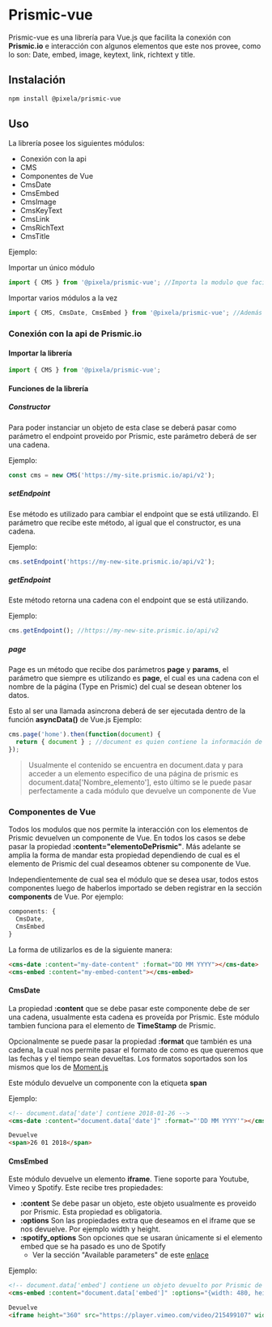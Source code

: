 **Prismic-vue**
===============

Prismic-vue es una librería para Vue.js que facilita la conexión con __Prismic.io__ e interacción con algunos elementos que este nos provee, como lo son: Date, embed, image, keytext, link, richtext y title.

Instalación
-----------
```bash
npm install @pixela/prismic-vue
```
Uso
---
La librería posee los siguientes módulos:

* Conexión con la api
 * CMS
* Componentes de Vue
 * CmsDate
 * CmsEmbed
 * CmsImage
 * CmsKeyText
 * CmsLink
 * CmsRichText
 * CmsTitle

Ejemplo:

Importar un único módulo
```javascript
import { CMS } from '@pixela/prismic-vue'; //Importa la modulo que facilita la conexión con Prismic
```
Importar varios módulos a la vez
```javascript
import { CMS, CmsDate, CmsEmbed } from '@pixela/prismic-vue'; //Además de la conexión se importan los modulos de creación de componentes de Vue.js
```

### Conexión con la api de Prismic.io
#### Importar la librería
```javascript
import { CMS } from '@pixela/prismic-vue';
```

#### Funciones de la librería
##### Constructor
Para poder instanciar un objeto de esta clase se deberá pasar como parámetro el endpoint proveido por Prismic, este parámetro deberá de ser una cadena.

Ejemplo:
```javascript
const cms = new CMS('https://my-site.prismic.io/api/v2');
```
##### setEndpoint
Ese método es utilizado para cambiar el endpoint que se está utilizando. El parámetro que recibe este método, al igual que el constructor, es una cadena.

Ejemplo:
```javascript
cms.setEndpoint('https://my-new-site.prismic.io/api/v2');
```
##### getEndpoint
Este método retorna una cadena con el endpoint que se está utilizando.

Ejemplo:
```javascript
cms.getEndpoint(); //https://my-new-site.prismic.io/api/v2
```
##### page
Page es un método que recibe dos parámetros __page__ y __params__, el parámetro que siempre es utilizando es __page__, el cual es una cadena con el nombre de la página (Type en Prismic) del cual se desean obtener los datos.

Esto al ser una llamada asincrona deberá de ser ejecutada dentro de la función __asyncData()__ de Vue.js
Ejemplo:
```javascript
cms.page('home').then(function(document) {
  return { document } ; //document es quien contiene la información de la página.
});
```
>Usualmente el contenido se encuentra en document.data y para acceder a un elemento especifico de una página de prismic es document.data['Nombre_elemento'], esto último se le puede pasar perfectamente a cada módulo que devuelve un componente de Vue

### Componentes de Vue
Todos los modulos que nos permite la interacción con los elementos de Prismic devuelven un componente de Vue. En todos los casos se debe pasar la propiedad __:content="elementoDePrismic"__. Más adelante se amplia la forma de mandar esta propiedad dependiendo de cual es el elemento de Prismic del cual deseamos obtener su componente de Vue.

Independientemente de cual sea el módulo que se desea usar, todos estos componentes luego de haberlos importado se deben registrar en la sección __components__ de Vue. Por ejemplo:
```javascript
components: {
  CmsDate,
  CmsEmbed
}
```

La forma de utilizarlos es de la siguiente manera:
```html
<cms-date :content="my-date-content" :format="DD MM YYYY"></cms-date>
<cms-embed :content="my-embed-content"></cms-embed>

```

#### CmsDate
La propiedad __:content__ que se debe pasar este componente debe de ser una cadena, usualmente esta cadena es proveída por Prismic. Este módulo tambien funciona para el elemento de **TimeStamp** de Prismic.

Opcionalmente se puede pasar la propiedad __:format__ que también es una cadena, la cual nos permite pasar el formato de como es que queremos que las fechas y el tiempo sean devueltas. Los formatos soportados son los mismos que los de [Moment.js](https://momentjs.com/)

Este módulo devuelve un componente con la etiqueta __span__

Ejemplo:
```html
<!-- document.data['date'] contiene 2018-01-26 -->
<cms-date :content="document.data['date']" :format="'DD MM YYYY'"></cms-date>

Devuelve
<span>26 01 2018</span>
```
#### CmsEmbed
Este módulo devuelve un elemento __iframe__. Tiene soporte para Youtube, Vimeo y Spotify. Este recibe tres propiedades:
* __:content__ Se debe pasar un objeto, este objeto usualmente es proveido por Prismic. Esta propiedad es obligatoria.
* __:options__ Son las propiedades extra que deseamos en el iframe que se nos devuelve. Por ejemplo width y height.
* __:spotify_options__ Son opciones que se usaran únicamente si el elemento embed que se ha pasado es uno de Spotify
  * Ver la sección "Available parameters" de este [enlace](https://developer.spotify.com/technologies/widgets/spotify-play-button/)

Ejemplo:
```html
<!-- document.data['embed'] contiene un objeto devuelto por Prismic de un elemento embed que hace referencia a Vimeo -->
<cms-embed :content="document.data['embed']" :options="{width: 480, height: 360}"></cms-embed>

Devuelve
<iframe height="360" src="https://player.vimeo.com/video/215499107" width="480"></iframe>
```
